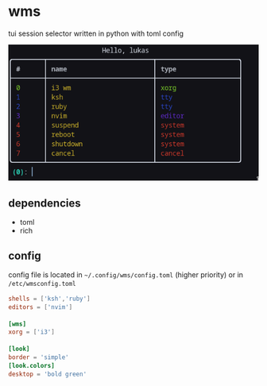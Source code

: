 # wms

tui session selector written in python with toml config

<img src="screenshot.png"/>

## dependencies

* toml
* rich

## config

config file is located in `~/.config/wms/config.toml` (higher priority)
or in `/etc/wmsconfig.toml`<br>

```toml
shells = ['ksh','ruby']
editors = ['nvim']

[wms]
xorg = ['i3']

[look]
border = 'simple'
[look.colors]
desktop = 'bold green'
```
